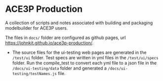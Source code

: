 # ACE3P Production

A collection of scripts and notes associated with building and packaging
modelbuilder for ACE3P users.

The files in `docs/` folder are configured as github pages, url
https://johnkit.github.io/ace3p-production/.

* The source files for the ui-testing web pages are generated in the `/test/ui` folder. Test specs are written in yml files in the `/test/ui/specs` folder. Run the compile_test to convert each yml file to a json file in the `/docs/ui-testing/data` folder and generated a `/docs/ui-testing/testNames.js` file.
